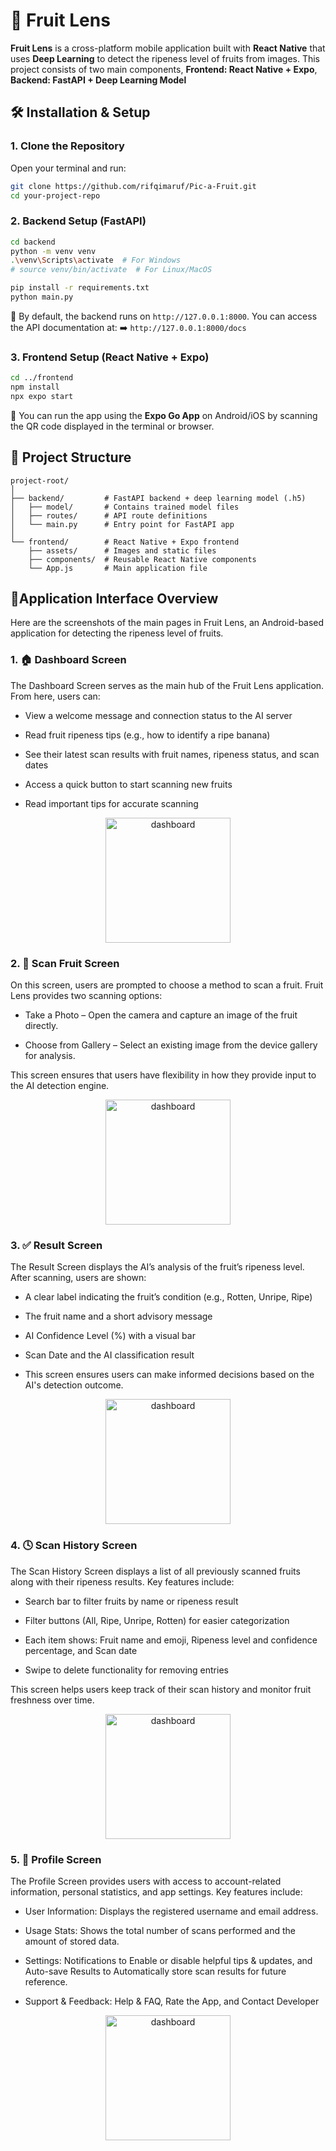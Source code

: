 
# 🍓 Fruit Lens

**Fruit Lens** is a cross-platform mobile application built with **React Native** that uses **Deep Learning** to detect the ripeness level of fruits from images. This project consists of two main components, **Frontend: React Native + Expo**, **Backend: FastAPI + Deep Learning Model**


## 🛠️ Installation & Setup

### 1. Clone the Repository

Open your terminal and run:

```bash
git clone https://github.com/rifqimaruf/Pic-a-Fruit.git
cd your-project-repo
```

### 2. Backend Setup (FastAPI)

```bash
cd backend
python -m venv venv
.\venv\Scripts\activate  # For Windows
# source venv/bin/activate  # For Linux/MacOS

pip install -r requirements.txt
python main.py
```

🔗 By default, the backend runs on `http://127.0.0.1:8000`.
You can access the API documentation at:
➡️ `http://127.0.0.1:8000/docs`

### 3. Frontend Setup (React Native + Expo)

```bash
cd ../frontend
npm install
npx expo start
```

📱 You can run the app using the **Expo Go App** on Android/iOS by scanning the QR code displayed in the terminal or browser.


## 📂 Project Structure

```
project-root/
│
├── backend/         # FastAPI backend + deep learning model (.h5)
│   ├── model/       # Contains trained model files
│   ├── routes/      # API route definitions
│   └── main.py      # Entry point for FastAPI app
│
└── frontend/        # React Native + Expo frontend
    ├── assets/      # Images and static files
    ├── components/  # Reusable React Native components
    └── App.js       # Main application file
```

## 📱Application Interface Overview

Here are the screenshots of the main pages in Fruit Lens, an Android-based application for detecting the ripeness level of fruits.

### 1. 🏠 Dashboard Screen
The Dashboard Screen  serves as the main hub of the Fruit Lens application. From here, users can:

- View a welcome message and connection status to the AI server

- Read fruit ripeness tips (e.g., how to identify a ripe banana)

- See their latest scan results with fruit names, ripeness status, and scan dates

- Access a quick button to start scanning new fruits

- Read important tips for accurate scanning

  
<p align="center">
  <img src="https://github.com/user-attachments/assets/8474e9a3-f394-4cea-9f60-5274bf12a8de" width="200" alt="dashboard" />
</p>


### 2. 🍎 Scan Fruit Screen
On this screen, users are prompted to choose a method to scan a fruit. Fruit Lens provides two scanning options:

- Take a Photo – Open the camera and capture an image of the fruit directly.

- Choose from Gallery – Select an existing image from the device gallery for analysis.

This screen ensures that users have flexibility in how they provide input to the AI detection engine.


<p align="center">
  <img src="https://github.com/user-attachments/assets/5f43764b-81fe-4997-961c-dc5bf40c1cb0" width="200" alt="dashboard" />
</p>


### 3. ✅ Result Screen
The Result Screen displays the AI’s analysis of the fruit’s ripeness level. After scanning, users are shown:

- A clear label indicating the fruit’s condition (e.g., Rotten, Unripe, Ripe)

- The fruit name and a short advisory message

- AI Confidence Level (%) with a visual bar

- Scan Date and the AI classification result

- This screen ensures users can make informed decisions based on the AI's detection outcome.


<p align="center">
  <img src="https://github.com/user-attachments/assets/ed9532f5-fcc2-45a0-b3d5-b2a3d0e13c38" width="200" alt="dashboard" />
</p>


 ### 4. 🕓 Scan History Screen
The Scan History Screen displays a list of all previously scanned fruits along with their ripeness results. Key features include:

- Search bar to filter fruits by name or ripeness result

- Filter buttons (All, Ripe, Unripe, Rotten) for easier categorization

- Each item shows: Fruit name and emoji, Ripeness level and confidence percentage, and Scan date
  
- Swipe to delete functionality for removing entries

This screen helps users keep track of their scan history and monitor fruit freshness over time.


<p align="center">
  <img src="https://github.com/user-attachments/assets/994ab0d6-2af0-4c47-9ee4-c03325803dd7" width="200" alt="dashboard" />
</p>


### 5. 🙋 Profile Screen
The Profile Screen provides users with access to account-related information, personal statistics, and app settings. Key features include:

- User Information: Displays the registered username and email address.

- Usage Stats: Shows the total number of scans performed and the amount of stored data.

- Settings: Notifications to Enable or disable helpful tips & updates, and Auto-save Results to Automatically store scan results for future reference.

- Support & Feedback: Help & FAQ, Rate the App, and Contact Developer


<p align="center">
  <img src="https://github.com/user-attachments/assets/18882275-2287-49af-b10a-d22364fd9cfb" width="200" alt="dashboard" />
</p>
